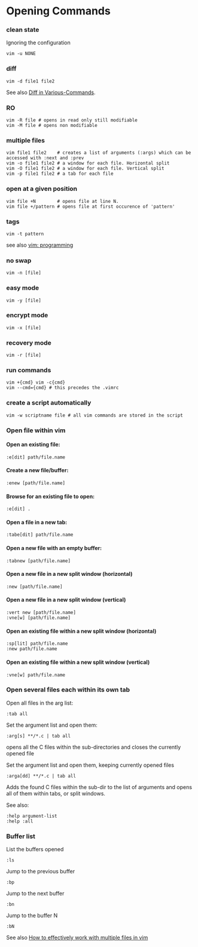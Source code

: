 # Opening Commands

### clean state

Ignoring the configuration

    vim -u NONE

### diff

    vim -d file1 file2

See also [Diff in Various-Commands](Various-Commands#diff).

### RO

    vim -R file # opens in read only still modifiable
    vim -M file # opens non modifiable

### multiple files

    vim file1 file2    # creates a list of arguments (:args) which can be accessed with :next and :prev
    vim -o file1 file2 # a window for each file. Horizontal split
    vim -O file1 file2 # a window for each file. Vertical split
    vim -p file1 file2 # a tab for each file

### open at a given position

    vim file +N        # opens file at line N.
    vim file +/pattern # opens file at first occurence of 'pattern'

### tags

    vim -t pattern 

see also [vim: programming](Programming)


### no swap

    vim -n [file]

### easy mode

    vim -y [file]

### encrypt mode

    vim -x [file]

### recovery mode

    vim -r [file]

### run commands

    vim +{cmd} vim -c{cmd}
    vim --cmd={cmd} # this precedes the .vimrc

### create a script automatically

    vim -w scriptname file # all vim commands are stored in the script

### Open file within vim
  
#### Open an existing file:

    :e[dit] path/file.name
    
#### Create a new file/buffer:

    :enew [path/file.name]
    
#### Browse for an existing file to open:

    :e[dit] .
    
#### Open a file in a new tab:

    :tabe[dit] path/file.name
    
#### Open a new file with an empty buffer:

    :tabnew [path/file.name]
    
#### Open a new file in a new split window (horizontal)

    :new [path/file.name]
    
#### Open a new file in a new split window (vertical)

    :vert new [path/file.name]
    :vne[w] [path/file.name]
    
#### Open an existing file within a new split window (horizontal)

    :sp[lit] path/file.name
    :new path/file.name
    
#### Open an existing file within a new split window (vertical)

    :vne[w] path/file.name
        
### Open several files each within its own tab
  
Open all files in the arg list:

    :tab all
    
Set the argument list and open them:

    :arg[s] **/*.c | tab all

opens all the C files within the sub-directories
and closes the currently opened file
    
Set the argument list and open them, keeping currently opened files

    :arga[dd] **/*.c | tab all

Adds the found C files within the sub-dir to the list of arguments
and opens all of them within tabs, or split windows.
    
See also: 

    :help argument-list
    :help :all
        
### Buffer list
  
List the buffers opened

    :ls
    
Jump to the previous buffer

    :bp

Jump to the next buffer

    :bn
    
Jump to the buffer N

    :bN
    
See also [How to effectively work with multiple files in vim](https://stackoverflow.com/questions/53664/how-to-effectively-work-with-multiple-files-in-vim)
